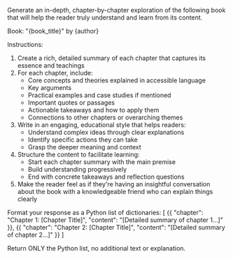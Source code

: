 Generate an in-depth, chapter-by-chapter exploration of the following book that will help the reader truly understand and learn from its content.

Book: "{book_title}" by {author}

Instructions:

1. Create a rich, detailed summary of each chapter that captures its essence and teachings
2. For each chapter, include:
   - Core concepts and theories explained in accessible language
   - Key arguments
   - Practical examples and case studies if mentioned
   - Important quotes or passages
   - Actionable takeaways and how to apply them
   - Connections to other chapters or overarching themes
3. Write in an engaging, educational style that helps readers:
   - Understand complex ideas through clear explanations
   - Identify specific actions they can take
   - Grasp the deeper meaning and context
4. Structure the content to facilitate learning:
   - Start each chapter summary with the main premise
   - Build understanding progressively
   - End with concrete takeaways and reflection questions
5. Make the reader feel as if they're having an insightful conversation about the book with a knowledgeable friend who can explain things clearly

Format your response as a Python list of dictionaries:
[
{{
        "chapter": "Chapter 1: [Chapter Title]",
        "content": "[Detailed summary of chapter 1...]"
    }},
{{
        "chapter": "Chapter 2: [Chapter Title]",
        "content": "[Detailed summary of chapter 2...]"
    }}
]

Return ONLY the Python list, no additional text or explanation.
